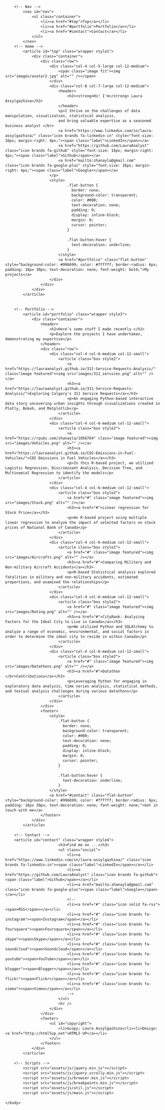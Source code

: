 <!DOCTYPE HTML>
<!--
	Miniport by HTML5 UP
	html5up.net | @ajlkn
	Free for personal and commercial use under the CCA 3.0 license (html5up.net/license)
-->
<html>
	<head>
		<title>Miniport by HTML5 UP</title>
		<meta charset="utf-8" />
		<meta name="viewport" content="width=device-width, initial-scale=1, user-scalable=no" />
		<link rel="stylesheet" href="assets/css/main.css" />
	</head>
	<body class="is-preload">

		<!-- Nav -->
			<nav id="nav">
				<ul class="container">
					<li><a href="#top">Top</a></li>
					<li><a href="#portfolio">Portfolio</a></li>
					<li><a href="#contact">Contact</a></li>
				</ul>
			</nav>
		<!-- Home -->
			<article id="top" class="wrapper style1">
				<div class="container">
					<div class="row">
						<div class="col-4 col-5-large col-12-medium">
							<span class="image fit"><img src="images/avatar2.jpg" alt="" /></span>
						</div>
						<div class="col-8 col-7-large col-12-medium">
							<header>
								<h2><strong>Hi! I'm</strong> Laura Assylgazhina</h2>
							</header>
							<p>I thrive on the challenges of data manipulation, visualization, statistical analysis,
							and bring valuable expertise as a seasoned business analyst </br>
							<a href="https://www.linkedin.com/in/laura-assylgazhina/" class="icon brands fa-linkedin-in" style="font-size: 16px; margin-right: 4px;"><span class="label">LinkedIn</span></a>
							<a href="https://github.com/LauraAnalyst" class="icon brands fa-github" style="font-size: 16px; margin-right: 4px;"><span class="label">Github</span></a>
							<a href="mailto:zhanayla@gmail.com" class="icon brands fa-google-plus" style="font-size: 16px; margin-right: 4px;"><span class="label">Google+</span></a>
						</p>
						<style>
								.flat-button {
								  border: none;
								  background-color: transparent;
								  color: #000;
								  text-decoration: none;
								  padding: 0;
								  display: inline-block;
								  margin: 0;
								  cursor: pointer;
								}
							  
								.flat-button:hover {
								  text-decoration: underline;
								}
							</style>
							<a href="#portfolio" class="flat-button" style="background-color: #996699; color: #ffffff; border-radius: 6px; padding: 18px 30px; text-decoration: none; font-weight: bold;">My projects</a>
						</div>
					</div>
				</div>
			</article>

		
		<!-- Portfolio -->
			<article id="portfolio" class="wrapper style3">
				<div class="container">
					<header>
						<h2>Here’s some stuff I made recently.</h2>
						<p>Explore the projects I have undertaken, demonstrating my expertise</p>
					</header>
					<div class="row">
						<div class="col-4 col-6-medium col-12-small">
							<article class="box style2">
								<a href="https://lauraanalyst.github.io/311-Service-Requests-Analysis/" class="image featured"><img src="images/311_services.png" alt="" /></a>
								<h3><a href="https://lauraanalyst.github.io/311-Service-Requests-Analysis/">Exploring Calgary's 311 Service Requests</a></h3>
								<p>An engaging Python-based interactive data story uncovering urban insights through visualizations created in Plotly, Bokeh, and Matplotlib</p>
							</article>
						</div>
						<div class="col-4 col-6-medium col-12-small">
							<article class="box style2">
								<a href="https://rpubs.com/zhanayla/1056764" class="image featured"><img src="images/Vehicles.png" alt="" /></a>
								<h3><a href="https://lauraanalyst.github.io/CO2-Emissions-in-Fuel-Vehicles/">CO2 Emissions in Fuel Vehicles</a></h3>
								<p>In this R-based project, we utilized Logistic Regression, Discriminant Analysis, Decision Tree, and Multinomial Regression to identify the models</p>
							</article>
						</div>
						<div class="col-4 col-6-medium col-12-small">
							<article class="box style2">
								<a href="#" class="image featured"><img src="images/Stock.png" alt="" /></a>
								<h3><a href="#">Linear regression for Stock Price</a></h3>
								<p>An R-based project using multiple linear regression to analyze the impact of selected factors on stock prices of National Bank of Canada</p>
							</article>
						</div>
						<div class="col-4 col-6-medium col-12-small">
							<article class="box style2">
								<a href="#" class="image featured"><img src="images/Aircrafts.png" alt="" /></a>
								<h3><a href="#">Comparing Military and Non-military Aircraft Accidents</a></h3>
								<p>R-based Statistical analysis explored fatalities in military and non-military accidents, estimated proportions, and examined the relationships</p>
							</article>
						</div>
						<div class="col-4 col-6-medium col-12-small">
							<article class="box style2">
								<a href="#" class="image featured"><img src="images/Rating.png" alt="" /></a>
								<h3><a href="#">CityRank: Analyzing Factors for the Ideal City to Live in Canada</a></h3>
								<p>We utilized Python and SQLAlchemy to analyze a range of economic, environmental, and social factors in order to determine the ideal city to reside in within Canada</p>
							</article>
						</div>
						<div class="col-4 col-6-medium col-12-small">
							<article class="box style2">
								<a href="#" class="image featured"><img src="images/Datathons.png" alt="" /></a>
								<h3><a href="#">Datathon </br>Contributions</a></h3>
								<p>Leveraging Python for engaging in exploratory data analysis, time series analysis, statistical methods, and textual analysis challenges during various datathons</p>
							</article>
						</div>
					</div>
					<footer>
						<style>
							.flat-button {
							  border: none;
							  background-color: transparent;
							  color: #000;
							  text-decoration: none;
							  padding: 0;
							  display: inline-block;
							  margin: 0;
							  cursor: pointer;
							}
						  
							.flat-button:hover {
							  text-decoration: underline;
							}
						</style>
						<a href="#contact" class="flat-button" style="background-color: #996699; color: #ffffff; border-radius: 6px; padding: 18px 30px; text-decoration: none; font-weight: none;">Get in touch with me</a>
					</footer>
				</div>
			</article>

		<!-- Contact -->
		<article id="contact" class="wrapper style4">
							<h3>Find me on ...</h3>
							<ul class="social">
								<li><a href="https://www.linkedin.com/in/laura-assylgazhina/" class="icon brands fa-linkedin-in"><span class="label">LinkedIn</span></a></li>
								<li><a href="https://github.com/LauraAnalyst" class="icon brands fa-github"><span class="label">Github</span></a></li>
								<li><a href="mailto:zhanayla@gmail.com" class="icon brands fa-google-plus"><span class="label">Google+</span></a></li>
								<!--
								<li><a href="#" class="icon solid fa-rss"><span>RSS</span></a></li>
								<li><a href="#" class="icon brands fa-instagram"><span>Instagram</span></a></li>
								<li><a href="#" class="icon brands fa-foursquare"><span>Foursquare</span></a></li>
								<li><a href="#" class="icon brands fa-skype"><span>Skype</span></a></li>
								<li><a href="#" class="icon brands fa-soundcloud"><span>Soundcloud</span></a></li>
								<li><a href="#" class="icon brands fa-youtube"><span>YouTube</span></a></li>
								<li><a href="#" class="icon brands fa-blogger"><span>Blogger</span></a></li>
								<li><a href="#" class="icon brands fa-flickr"><span>Flickr</span></a></li>
								<li><a href="#" class="icon brands fa-vimeo"><span>Vimeo</span></a></li>
								-->
							</ul>
							<hr />
						</div>
					</div>
					<footer>
						<ul id="copyright">
							<li>&copy; Laura Assylgazhina</li><li>Design: <a href="http://html5up.net">HTML5 UP</a></li>
						</ul>
					</footer>
				</div>
			</article>

		<!-- Scripts -->
			<script src="assets/js/jquery.min.js"></script>
			<script src="assets/js/jquery.scrolly.min.js"></script>
			<script src="assets/js/browser.min.js"></script>
			<script src="assets/js/breakpoints.min.js"></script>
			<script src="assets/js/util.js"></script>
			<script src="assets/js/main.js"></script>

	</body>
</html>
